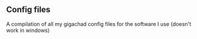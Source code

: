## Config files
 A compilation of all my gigachad config files for the software I use (doesn't work in windows)
